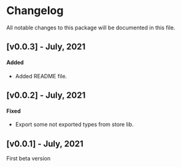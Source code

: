 # Changelog

All notable changes to this package will be documented in this file.

## [v0.0.3] - July, 2021

#### Added

- Added README file.

## [v0.0.2] - July, 2021

#### Fixed

- Export some not exported types from store lib.

## [v0.0.1] - July, 2021

First beta version
